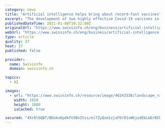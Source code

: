 ```yaml
---
category: news
title: "Artificial intelligence helps bring about record-fast vaccines"
excerpt: "The development of two highly effective Covid-19 vaccines in record time was made possible thanks to artificial intelligence."
publishedDateTime: 2021-01-08T10:32:00Z
originalUrl: "https://www.swissinfo.ch/eng/business/artificial-intelligence-helps-bring-about-record-fast-vaccines/46256752"
webUrl: "https://www.swissinfo.ch/eng/business/artificial-intelligence-helps-bring-about-record-fast-vaccines/46256752"
type: article
quality: 37
heat: 37
published: false

provider:
  name: Swissinfo
  domain: swissinfo.ch

topics:
  - AI

images:
  - url: "https://www.swissinfo.ch/resource/image/46243338/landscape_ratio16x9/1920/1080/45103c8981b71c84e59be8b841241571/7B84FFDB83B64E7473851EC8D3E37FA1/227505803_highres.jpg"
    width: 1920
    height: 1080
    isCached: true

secured: "4Xr0l6QBT/BOokuKpdkFU5BnZtss/ei7ZyQsm1zjaFOrO1vW6jodEbLmDrBShVmmYbrvsI61HNF7VUzGlDFU/Pm6FBBOsolkMEOViqyRqy2ws4YTpA8bnl0C3dXQbbtSanzx1EVCtC8qp43XeGylT73OLPt8kxwivVpNtz3o1M07F3wKhMXyh+GEegfKH7Yx013fp+Wsv/snZq9Amc5BF8xj3yTbed2gcJpa1ymZ5LJF70sU1sy9ggSSK60L8W/a2Z60JGVp63MhlsB+jUE/ezlseQybXG9IZuMztuE/+8VyqMPprh9Ber8b3gq1+We7yGJqJP8rv/qJJuSf127sOu5Yl0iqIGcZewa+c9+7DMw=;BwdI5BVCBpsejekOn8p3hQ=="
---
```


